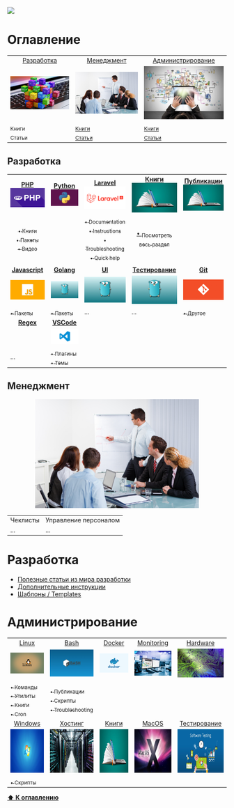 ![](https://github.styleci.io/repos/7548986/shield?style=plastic)

# Оглавление
<table>
    <tr>
        <td align="center">
            <a href="#разработка">Разработка</a>
        </td>
        <td align="center">
            <a href="#менеджмент">Менеджмент</a>
        </td>
        <td align="center">
            <a href="#администрирование">Администрирование</a>
        </td>
    </tr>
    <tr>
        <td align="center">
            <a href="programming"><img src="images/programming.jpg" width=300px;></a>
        </td>
        <td align="center">
            <a href="#management"><img src="images/management.jpg" width=300px;></a>
        </td>
        <td align="center">
            <a href="#administration"><img src="images/administration.jpg" width=300px;></a>
        </td> 
    </tr>
    <tr>
        <td>
            <sub>Книги</sub><br/>
            <sub>Статьи</sub>
        </td>
        <td>
            <sub><a href="/Management/Books/README.md">Книги</a></sub><br/>
            <sub><a href="/Management/Posts/README.md">Статьи</a></sub>
        </td>
        <td>
            <sub><a href="/Management/Books/README.md">Книги</a></sub><br/>
            <sub><a href="/Management/Posts/README.md">Статьи</a></sub>
        </td> 
    </tr>
</table>

## Разработка

<table>
    <tr>
        <td>
            <div align="center">
                <a href="/Development/Laravel/README.md"><b>PHP</b></a>
            </div>
            <div align="center">
                <img src="images/php.png" width="150">
            </div>
        </td>
        <td>
            <div align="center">
                <a href="/Development/Python/.."><b>Python</b></a>
            </div>
            <div align="center">
                <img src="images/python.jpg" width="150">
            </div>
        </td>
        <td>
            <div align="center">
                <a href="/Development/Laravel/README.md"><b>Laravel</b></a>
            </div>
            <div align="center">
                <img src="images/laravel.png" width="150">
            </div>
        </td>
        <td>
            <div align="center">
                <a href="/Development/Books/README.md"><b>Книги</b></a>
            </div>
            <div align="center">
                <img src="images/books.jpg" width="150">
            </div>
        </td>
        <td>
            <div align="center">
                <a href="#"><b>Публикации</b></a>
            </div>
            <div align="center">
                <img src="images/books.jpg" width="150">
            </div>
        </td>
    </tr>
    <tr>
        <td align="center">
            <a href=""><sub>&bull; Книги</sub></a><br/>
            <a href="/Development/PHP_Packets/README.md"><sub>&bull; Пакеты</sub></a><br/>
            <a href="/PHP/Videos/README.md"><sub>&bull; Видео</sub></a></br>
        </td>
        <td align="center">
        </td>
        <td align="center">
            <a href="/Development/Laravel/Documentation/README.md"><sub>&bull;  Documentation</sub></a><br/>
            <a href="/Development/Laravel/Instructions/"><sub>&bull;  Instructions</sub></a><br/>
            <a href="/Development/Laravel/Troubleshooting/README.md"><sub>&bull;  Troubleshooting</sub></a><br/>
            <a href="/Development/Laravel/QuickHelp/README.md"><sub>&bull;  Quick help</sub></a>
        </td>
        <td align="center">
            <a href="/Development/Books/README.md">&bull; <sub>Посмотреть весь раздел</sub></a><br/>
        </td>
        <td align="center">
        </td>
    </tr>
    <tr>
        <td>
        </td>
        <td>
        </td>
        <td>
        </td>
        <td>
        </td>
    </tr>
    <tr>
        <td align="center">
            <a href="#"><b>Javascript</b></a>
        </td>
        <td align="center">
            <a href="#"><b>Golang</b></a>
        </td>
        <td align="center">
            <a href="/Development/UI/README.md"><b>UI</b></a>
        </td>
        <td align="center">
            <a href="/Development/Testing/README.md"><b>Тестирование</b></a>
        </td>
        <td align="center">
            <a href="#"><b>Git</b></a>
        </td>
    </tr>
    <tr>
        <td align="center">
            <img src="images/javascript.jpg" width="150">
        </td>
        <td align="center">
            <img src="images/golang.jpg" width="150">
        </td>
        <td align="center">
            <img src="images/golang.jpg" width="150">
        </td>
        <td align="center">
            <img src="images/golang.jpg" width="150">
        </td>
        <td align="center">
            <img src="images/git.png" width="150">
        </td>
    </tr>
    <tr>
        <td>
            <a href="/Development/Javascript_Packets/README.md"><sub>&bull; Пакеты</sub></a>
        </td>
        <td>
            <a href="/Development/Golang_Packets/README.md"><sub>&bull; Пакеты</sub></a>
        </td>
        <td>
            ...
        </td>
        <td>
            ...
        </td>
        <td>
            <a href="/Git/Others/README.md"><sub>&bull; Другое</sub></a>
        </td>
    </tr>
    <tr>
        <td align="center">
            <a href="/Regex/README.md"><b>Regex</b></a>
        </td>
        <td align="center">
            <a href="/Regex/README.md"><b>VSCode</b></a>
        </td>
    </tr>
    <tr>
        <td>
            <img src="">
        </td>
        <td align="center">
            <img src="images/vscode.jpg" width="150">
        </td>
    </tr>
    <tr>
        <td>
            ...
        </td>
        <td>
            <a href="/VSCode/Addons.md"><sub>&bull; Плагины</sub></a><br/>
            <a href="/VSCode/Themes.md"><sub>&bull; Темы</sub></a>
        </td>
    </tr>
</table>


## Менеджмент
<p align="center">
    <img src="images/management.jpg" height=250px;>
</p>

<table>
    <tr>
        <td align="center">
            Чеклисты
        </td>
        <td align="center">
            Управление персоналом
        </td>
    </tr>
    <tr>
        <td>
            ...
        </td>
        <td>
            ...
        </td>
    </tr>
</table>


# Разработка

* [Полезные статьи из мира разработки](Development/Docs)
* [Дополнительные инструкции](/Development/PHP_Packets/Instructions)
* [Шаблоны / Templates](Development/Templates)

# Администрирование

<table>
    <tr>
        <td align="center">
            <a href="/DevOps/Bash/">Linux</a><br/>
        </td>
        <td align="center">
            <a href="/DevOps/Bash/">Bash</a><br/>
        </td>
        <td align="center">
            <a href="/Management/Posts/README.md">Docker</a><br/>
        </td>
        <td align="center">
            <a href="/DevOps/Monitoring/README.md">Monitoring</a>
        </td>
        <td align="center">
            <a href="/Hardware">Hardware</a>
        </td>
    </tr>
    <tr>
        <td align="center">
            <img src="images/linux.jpg" width="150">
        </td>
        <td align="center">
            <img src="images/bash.jpg" width="150">
        </td>
        <td align="center">
            <img src="images/docker.jpg" width="150">
        </td>
        <td align="center">
            <img src="images/monitoring.jpg" width="150">
        </td>
        <td align="center">
            <img src="images/hardware.jpg" width="150">
        </td>
    </tr>
    <tr>
        <td>
            <a href="/DevOps/Linux_Commands/README.md"><sub>&bull; Команды</sub></a><br/>
            <a href="/DevOps/Linux_Utils/README.md"><sub>&bull; Утилиты</sub></a><br/>
            <a href="/DevOps/Books/README.md"><sub>&bull; Книги</sub></a><br/>
            <a href="/DevOps/Cron"><sub>&bull; Cron</sub></a><br/>
        </td>
            <td>
                <a href="/DevOps/Bash/Posts/README.md"><sub>&bull; Публикации</sub></a><br/>
                <a href="/DevOps/Bash/Scripts/.."><sub>&bull; Скрипты</sub></a><br/>
                <a href="/DevOps/Bash/Torubleshooting/"><sub>&bull; Troubleshooting</sub></a>
        </td>
    </tr>
    <tr>
        <td align="center">
            <a href="#">Windows</a><br/>
        </td>
        <td align="center">
            <a href="/DevOps/Hosting/README.md">Хостинг</a><br/>
        </td>
        <td align="center">
            <a href="/DevOps/Books/README.md">Книги</a><br/>
        </td>
        <td align="center">
            <a href="/DevOps/MacOS/README.md">MacOS</a>
        </td>
        <td align="center">
            <a href="/DevOps/Testing/README.md">Тестирование</a>
        </td>
    </tr>
    <tr>
        <td align="center">
             <img src="images/windows.jpg" width="150" height="100">
        </td>
        <td align="center">
            <img src="images/hosting.jpg" width="150" height="100">
        </td>
        <td align="center">
            <img src="images/books.jpg" width="150" height="100">
        </td>
        <td align="center">
            <img src="images/macos.jpeg" width="150" height="100">
        </td>
        <td align="center">
            <img src="images/testing.jpg" width="150" height="100">
        </td>
    </tr>
    <tr>
        <td>
            <a href="/DevOps/CMDScripts/"><sub>&bull; Скрипты</sub></a>
        </td>
    </tr>
</table>

**[⬆ К оглавлению](#Оглавление)**
